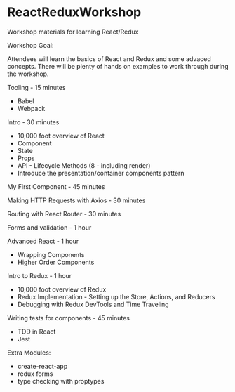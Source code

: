 # ReactReduxWorkshop
Workshop materials for learning React/Redux

Workshop Goal:

Attendees will learn the basics of React and Redux and some advaced concepts. There will be plenty of hands on examples to work through during the workshop.

Tooling - 15 minutes
* Babel
* Webpack

Intro - 30 minutes
* 10,000 foot overview of React
* Component
* State
* Props
* API - Lifecycle Methods (8 - including render)
* Introduce the presentation/container components pattern

My First Component - 45 minutes

Making HTTP Requests with Axios - 30 minutes

Routing with React Router - 30 minutes

Forms and validation - 1 hour

Advanced React - 1 hour
* Wrapping Components
* Higher Order Components

Intro to Redux - 1 hour
* 10,000 foot overview of Redux
* Redux Implementation - Setting up the Store, Actions, and Reducers
* Debugging with Redux DevTools and Time Traveling

Writing tests for components - 45 minutes
* TDD in React
* Jest

Extra Modules:
* create-react-app
* redux forms
* type checking with proptypes
